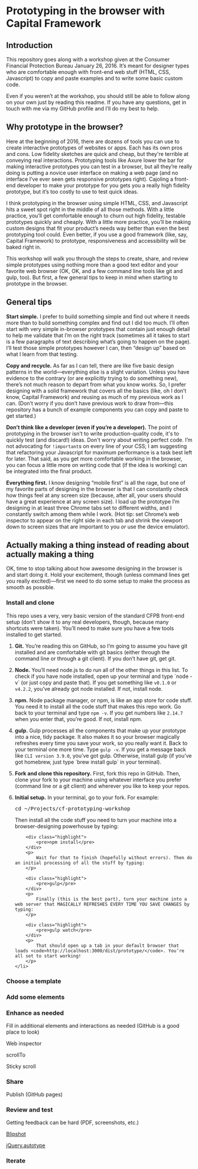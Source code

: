 # Prototyping in the browser with Capital Framework

## Introduction

This repository goes along with a workshop given at the Consumer Financial Protection Bureau January 26, 2016. It’s meant for designer types who are comfortable enough with front-end web stuff (HTML, CSS, Javascript) to copy and paste examples and to write some basic custom code.

Even if you weren’t at the workshop, you should still be able to follow along on your own just by reading this readme. If you have any questions, get in touch with me via my GitHub profile and I’ll do my best to help.

## Why prototype in the browser?

Here at the beginning of 2016, there are dozens of tools you can use to create interactive prototypes of websites or apps. Each has its own pros and cons. Low fidelity sketches are quick and cheap, but they're terrible at conveying real interactions. Prototyping tools like Axure lower the bar for making interactive prototypes you can test in a browser, but all they’re really doing is putting a novice user interface on making a web page (and no interface I’ve ever seen gets responsive prototypes right). Cajoling a front-end developer to make your prototype for you gets you a really high fidelity prototype, but it’s too costly to use to test quick ideas.

I think prototyping in the browser using simple HTML, CSS, and Javascript hits a sweet spot right in the middle of all those methods. With a little practice, you’ll get comfortable enough to churn out high fidelity, testable prototypes quickly and cheaply. With a little more practice, you’ll be making custom designs that fit your product’s needs way better than even the best prototyping tool could. Even better, if you use a good framework (like, say, Capital Framework) to prototype, responsiveness and accessibility will be baked right in.

This workshop will walk you through the steps to create, share, and review simple prototypes using nothing more than a good text editor and your favorite web browser (OK, OK, and a few command line tools like git and gulp, too). But first, a few general tips to keep in mind when starting to prototype in the browser.

## General tips

**Start simple.** I prefer to build something simple and find out where it needs more than to build something complex and find out I did too much. I’ll often start with very simple in-browser prototypes that contain just enough detail to help me validate that I’m on the right track (sometimes all it takes to start is a few paragraphs of text describing what’s going to happen on the page). I’ll test those simple prototypes however I can, then “design up” based on what I learn from that testing.

**Copy and recycle.** As far as I can tell, there are like five basic design patterns in the world—everything else is a slight variation. Unless you have evidence to the contrary (or are explicitly trying to do something new), there’s not much reason to depart from what you know works. So, I prefer designing with a solid framework that covers all the basics (like, oh I don’t know, Capital Framework) and reusing as much of my previous work as I can. (Don’t worry if you don’t have previous work to draw from—this repository has a bunch of example components you can copy and paste to get started.)

**Don’t think like a developer (even if you’re a developer).** The point of prototyping in the browser isn't to write production-quality code, it's to quickly test (and discard!) ideas. Don't worry about writing perfect code. I’m not advocating for `!important`s on every line of your CSS; I am suggesting that refactoring your Javascript for maximum performance is a task best left for later. That said, as you get more comfortable working in the browser, you can focus a little more on writing code that (if the idea is working) can be integrated into the final product.

**Everything first.** I know designing “mobile first” is all the rage, but one of my favorite parts of designing in the browser is that I can constantly check how things feel at any screen size (because, after all, your users should have a great experience at any screen size). I load up the prototype I’m designing in at least three Chrome tabs set to different widths, and I constantly switch among them while I work. (Hot tip: set Chrome’s web inspector to appear on the right side in each tab and shrink the viewport down to screen sizes that are important to you *or* use the device emulator).

## Actually making a thing instead of reading about actually making a thing

OK, time to stop talking about how awesome designing in the browser is and start doing it. Hold your excitement, though (unless command lines get you really excited)—first we need to do some setup to make the process as smooth as possible.

### Install and clone

This repo uses a very, very basic version of the standard CFPB front-end setup (don’t show it to any real developers, though, because many shortcuts were taken). You’ll need to make sure you have a few tools installed to get started.

<ol>
    <li>
        <p>
            <strong>Git.</strong> You’re reading this on GitHub, so I’m going to assume you have git installed and are comfortable with git basics (either through the command line or through a git client). If you don’t have git, get git.
        </p>
    </li>
    <li>
        <p>
            <strong>Node.</strong> You’ll need node.js to do run all of the other things in this list. To check if you have node installed, open up your terminal and type `node -v` (or just copy and paste that). If you get something like <code>v0.1.0</code> or <code>v4.2.2</code>, you’ve already got node installed. If not, install node.
        </p>
    </li>
    <li>
        <p>
            <strong>npm.</strong> Node package manager, or npm, is like an app store for code stuff. You need it to install all the code stuff that makes this repo work. Go back to your terminal and type <code>npm -v</code>. If you get numbers like <code>2.14.7</code> when you enter that, you’re good. If not, install npm.
        </p>
    </li>
    <li>
        <p>
            <strong>gulp.</strong> Gulp processes all the components that make up your prototype into a nice, tidy package. It also makes it so your browser magically refreshes every time you save your work, so you really want it. Back to your terminal one more time. Type <code>gulp -v</code>. If you get a message back like <code>CLI version 3.9.0</code>, you’ve got gulp. Otherwise, install gulp (if you’ve got homebrew, just type `brew install gulp` in your terminal).
        </p>
    </li>
    <li>
        <p>
            <strong>Fork and clone this repository.</strong> First, fork this repo in GitHub. Then, clone your fork to your machine using whatever interface you prefer (command line or a git client) and wherever you like to keep your repos.
        </p>
    </li>
    <li>
        <p>
            <strong>Initial setup.</strong> In your terminal, go to your fork. For example:
        </p>
        <div class="highlight">
            <pre>cd ~/Projects/cf-prototyping-workshop</pre>
        </div>
        <p>
            Then install all the code stuff you need to turn your machine into a browser-designing powerhouse by typing:
        </p>

        <div class="highlight">
            <pre>npm install</pre>
        </div>
        <p>
            Wait for that to finish (hopefully without errors). Then do an initial processing of all the stuff by typing:
        </p>

        <div class="highlight">
            <pre>gulp</pre>
        </div>
        <p>
            Finally (this is the best part), turn your machine into a web server that MAGICALLY REFRESHES EVERY TIME YOU SAVE CHANGES by typing:
        </p>

        <div class="highlight">
            <pre>gulp watch</pre>
        </div>
        <p>
            That should open up a tab in your default browser that loads <code>http://localhost:3000/dist/prototype/</code>. You’re all set to start working!
        </p>
    </li>
</ol>

### Choose a template

### Add some elements

### Enhance as needed

Fill in additional elements and interactions as needed (GitHub is a good place to look)

Web inspector

scrollTo

Sticky scroll

### Share

Publish (GitHub pages)

### Review and test

Getting feedback can be hard (PDF, screenshots, etc.)

[Blipshot](https://chrome.google.com/webstore/detail/blipshot-%E2%80%94-one-click-scre/mdaboflcmhejfihjcbmdiebgfchigjcf)

[jQuery.autotype](https://github.com/mmonteleone/jquery.autotype)

### Iterate
